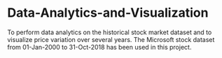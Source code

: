 # Data-Analytics-and-Visualization
To perform data analytics on the historical stock market dataset and to visualize price variation over several years. The Microsoft stock dataset from 01-Jan-2000 to 31-Oct-2018 has been used in this project.
